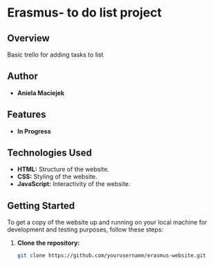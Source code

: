 # Erasmus- to do list project

## Overview

Basic trello for adding tasks to list

## Author

- **Aniela Maciejek**

## Features

- <i class="fas fa-home"></i> **In Progress** 

## Technologies Used

- <i class="fab fa-html5"></i> **HTML:** Structure of the website.
- <i class="fab fa-css3-alt"></i> **CSS:** Styling of the website.
- <i class="fab fa-js"></i> **JavaScript:** Interactivity of the website.

## Getting Started

To get a copy of the website up and running on your local machine for development and testing purposes, follow these steps:

1. **Clone the repository:**
   ```bash
   git clone https://github.com/yourusername/erasmus-website.git

